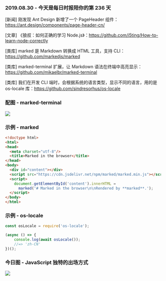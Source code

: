 ### 2019.08.30 - 今天是每日时报陪你的第 236 天

[新闻] 刚发现 Ant Design 新增了一个 PageHeader 组件：<https://ant.design/components/page-header-cn/>

[文章] 《狼叔：如何正确的学习 Node.js》：<https://github.com/i5ting/How-to-learn-node-correctly>

[类库] marked 是 Markdown 转换成 HTML 工具，支持 CLI：<https://github.com/markedjs/marked>

[类库] marked-terminal 扩展，让 Markdown 语法在终端中高亮显示：<https://github.com/mikaelbr/marked-terminal>

[类库] 我们在开发 CLI 端时，会根据系统的语言类型，显示不同的语言，用的是 os-locale 库：<https://github.com/sindresorhus/os-locale>

### 配图 - marked-terminal
![](http://qn.40zhe.com/screenshot.png)

### 示例 - marked
```html
<!doctype html>
<html>
<head>
  <meta charset="utf-8"/>
  <title>Marked in the browser</title>
</head>
<body>
  <div id="content"></div>
  <script src="https://cdn.jsdelivr.net/npm/marked/marked.min.js"></script>
  <script>
    document.getElementById('content').innerHTML =
      marked('# Marked in the browser\n\nRendered by **marked**.');
  </script>
</body>
</html>
```

### 示例 - os-locale
```js
const osLocale = require('os-locale');

(async () => {
	console.log(await osLocale());
	//=> 'zh-CN'
})();
```

### 今日图 - JavaScript 独特的出场方式
![](http://qn.40zhe.com/16cdc84e1d03eeff)
